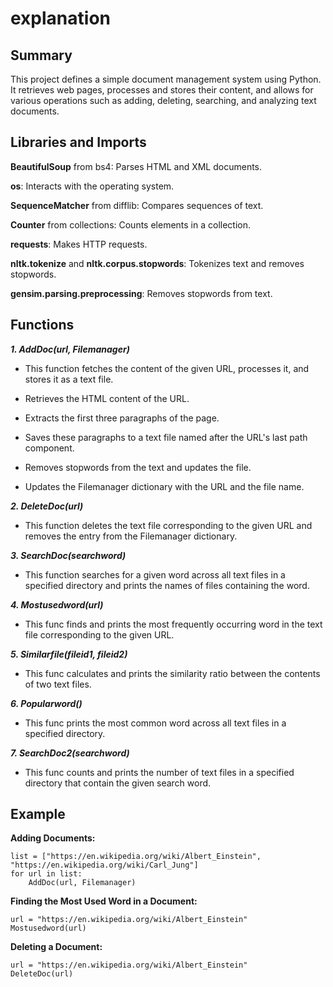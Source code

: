 # explanation
## Summary

This project defines a simple document management system using Python. It retrieves web pages, processes and stores their content, and allows for various operations such as adding, deleting, searching, and analyzing text documents.
## Libraries and Imports

**BeautifulSoup** from bs4: Parses HTML and XML documents.

**os**: Interacts with the operating system.

**SequenceMatcher** from difflib: Compares sequences of text.

**Counter** from collections: Counts elements in a collection.

**requests**: Makes HTTP requests.

**nltk.tokenize** and **nltk.corpus.stopwords**: Tokenizes text and removes stopwords.

**gensim.parsing.preprocessing**: Removes stopwords from text.

##  Functions

***1. AddDoc(url, Filemanager)***

 - This function fetches the content of the given URL, processes it, and stores it as a text file.

 - Retrieves the HTML content of the URL.

 - Extracts the first three paragraphs of the page.

 - Saves these paragraphs to a text file named after the URL's last path component.

 - Removes stopwords from the text and updates the file.

 - Updates the Filemanager dictionary with the URL and the file name.


***2. DeleteDoc(url)***

- This function deletes the text file corresponding to the given URL and removes the entry from the Filemanager dictionary.

***3. SearchDoc(searchword)***
- This function searches for a given word across all text files in a specified directory and prints the names of files containing the word.

***4. Mostusedword(url)***
- This func finds and prints the most frequently occurring word in the text file corresponding to the given URL.

***5. Similarfile(fileid1, fileid2)***
- This func calculates and prints the similarity ratio between the contents of two text files.

***6. Popularword()***
- This func prints the most common word across all text files in a specified directory.

***7. SearchDoc2(searchword)***
- This func counts and prints the number of text files in a specified directory that contain the given search word.


## Example

**Adding Documents:**
```
list = ["https://en.wikipedia.org/wiki/Albert_Einstein", "https://en.wikipedia.org/wiki/Carl_Jung"]
for url in list:
    AddDoc(url, Filemanager)
```


**Finding the Most Used Word in a Document:**
```
url = "https://en.wikipedia.org/wiki/Albert_Einstein"
Mostusedword(url)
```

**Deleting a Document:**
```
url = "https://en.wikipedia.org/wiki/Albert_Einstein"
DeleteDoc(url)
```
